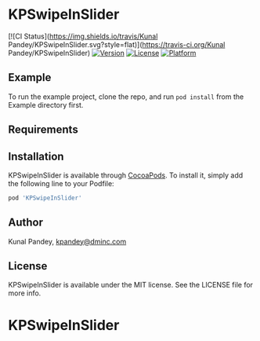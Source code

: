 # KPSwipeInSlider

[![CI Status](https://img.shields.io/travis/Kunal Pandey/KPSwipeInSlider.svg?style=flat)](https://travis-ci.org/Kunal Pandey/KPSwipeInSlider)
[![Version](https://img.shields.io/cocoapods/v/KPSwipeInSlider.svg?style=flat)](https://cocoapods.org/pods/KPSwipeInSlider)
[![License](https://img.shields.io/cocoapods/l/KPSwipeInSlider.svg?style=flat)](https://cocoapods.org/pods/KPSwipeInSlider)
[![Platform](https://img.shields.io/cocoapods/p/KPSwipeInSlider.svg?style=flat)](https://cocoapods.org/pods/KPSwipeInSlider)

## Example

To run the example project, clone the repo, and run `pod install` from the Example directory first.

## Requirements

## Installation

KPSwipeInSlider is available through [CocoaPods](https://cocoapods.org). To install
it, simply add the following line to your Podfile:

```ruby
pod 'KPSwipeInSlider'
```

## Author

Kunal Pandey, kpandey@dminc.com

## License

KPSwipeInSlider is available under the MIT license. See the LICENSE file for more info.
# KPSwipeInSlider
